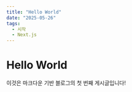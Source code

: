 ```yaml
---
title: "Hello World"
date: "2025-05-26"
tags:
  - 시작
  - Next.js
---
```


# Hello World

이것은 마크다운 기반 블로그의 첫 번째 게시글입니다!

